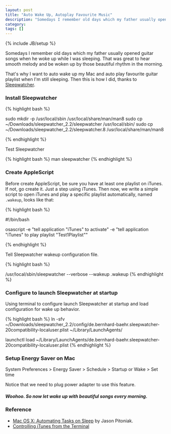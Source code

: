 ```yaml
---
layout: post
title: "Auto Wake Up, Autoplay Favourite Music"
description: "Somedays I remember old days which my father usually opened guitar songs when he woke up while I was sleeping. That was great to hear smooth melody and be woken up by those beautiful rhythm in the morning. That's why I want to auto wake up my Mac and auto play favourite guitar playlist when I'm still sleeping. Then this is how I did."
category: 
tags: []
---
```

{% include JB/setup %}

Somedays I remember old days which my father usually opened guitar songs when he woke up while I was sleeping. That was great to hear smooth melody and be woken up by those beautiful rhythm in the morning.
 
That's why I want to auto wake up my Mac and auto play favourite guitar playlist when I'm still sleeping. Then this is how I did, thanks to [Sleepwatcher](http://www.bernhard-baehr.de/).

### Install Sleepwatcher
{% highlight bash %}

sudo mkdir -p /usr/local/sbin /usr/local/share/man/man8
sudo cp ~/Downloads/sleepwatcher_2.2/sleepwatcher /usr/local/sbin/
sudo cp ~/Downloads/sleepwatcher_2.2/sleepwatcher.8 /usr/local/share/man/man8

{% endhighlight %}

Test Sleepwatcher

{% highlight bash %}
man sleepwatcher
{% endhighlight %}


### Create AppleScript 
Before create AppleScript, be sure you have at least one playlist on iTunes. If not, go create it. Just a step using iTunes.
Then now, we write a simple script to open iTunes and play a specific playlist automatically, named ```.wakeup```, looks like that:

{% highlight bash %}

#!/bin/bash 

osascript -e "tell application \"iTunes\" to activate" -e "tell application \"iTunes\" to play playlist \"Test1Playlist\""

{% endhighlight %}

Tell Sleepwatcher wakeup configuration file.

{% highlight bash %}

/usr/local/sbin/sleepwatcher --verbose --wakeup .wakeup
{% endhighlight %}

### Configure to launch Sleepwatcher at startup
Using terminal to configure launch Sleepwatcher at startup and load configuration for wake up behavior. 

{% highlight bash %}
ln -sfv ~/Downloads/sleepwatcher_2.2/config/de.bernhard-baehr.sleepwatcher-20compatibility-localuser.plist ~/Library/LaunchAgents/

launchctl load ~/Library/LaunchAgents/de.bernhard-baehr.sleepwatcher-20compatibility-localuser.plist
{% endhighlight %}

### Setup Energy Saver on Mac

System Preferences > Energy Saver > Schedule > Startup or Wake > Set time

Notice that we need to plug power adapter to use this feature.

##### Woohoo. So now let wake up with beautiful songs every morning.

### Reference
- [Mac OS X: Automating Tasks on Sleep](https://www.kodiakskorner.com/log/258) by Jason Pitoniak.
- [Controlling iTunes from the Terminal](http://hints.macworld.com/article.php?story=20011108211802830)
